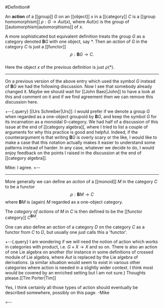 #Definition#

An **action** of a [[group]] $G$ on an [[object]] $x$ in a [[category]] $C$ is a [[group homomorphism]] $\rho : G \to Aut(x)$, where $Aut(x)$ is the group of [[automorphism|automorphisms]] of $x$.  

A more sophisticated but equivalent definition treats the group $G$ as a category denoted $\mathbf{B} G$ with one object, say $*$.  Then an _action_ of $G$ in the category $C$ is just a [[functor]] 
$$\rho : \mathbf{B} G \to C.$$  
Here the object $x$ of the previous definition is just $\rho(*)$. 

***

On a previous version of the above entry which used the symbol $G$ instead of $\mathbf{B} G$ we had the following discussion. Now I see that somebody already changed it. Maybe we should wait for [[John Baez|John]] to have a look at this and comment on it and if we find agreement then we can remove this discussion here.

+--{.query}
  [[Urs Schreiber|Urs]]: I would prefer if we denote 
a group $G$ when regarded as a one-object groupoid by
$\mathbf{B} G$, and keep the symbol $G$ for its incarnation
as a monoidal 0-category.
We had half of a discussion of this issue 
at the end of [[category algebra]], where I tried to list
a couple of arguments for why this practice 
is good and helpful. 
Indeed, if the counterargument is that writing 
$\mathbf{B} G$ is overly scary or the like, I would like
to make a case that this notation actually makes
it easier to understand some patterns instead of harder.
In any case, whatever we decide to do, I would enjoy
feedback on the points I raised in the discussion
at the end of [[category algebra]].

Mike: I agree.
=--

***

More generally we can define an _action_ of a [[monoid]] $M$ in the category $C$ to be a functor
$$\rho: \mathbf{B} M \to C $$
where $\mathbf{B} M$ is (again) $M$ regarded as a one-object category.

The _category of actions_ of $M$ in $C$ is then defined to be the [[functor category]] $C^{\mathbf{B} M}$.

One can also define an _action_ of a category $D$ on the category $C$ as a functor from $C$ to $D$, but usually one just calls this a 'functor'.

+--{.query}
I am wondering if we will need the notion of action which works in categories with product, i.e. $G\times X\to X$ and so on. There is also an action of one Lie algebra on another (for instance in some definitions of crossed module of Lie algebra, where $Aut$ is replaced by the Lie algebra of derivations. (a similar situation would seem to exist in various other categories where action is needed in a slightly wider context. I think most would be covered by an enriched setting but I am not sure.) Thoughts please.[[Tim Porter|Tim]]

Yes, I think certainly all those types of action should eventually be described somewhere, possibly on this page.  -Mike

=--
